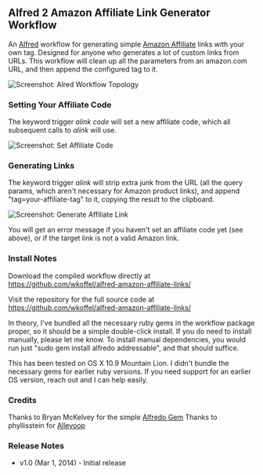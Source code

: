 ## Alfred 2 Amazon Affiliate Link Generator Workflow

An [Alfred](http://www.alfredapp.com/ "Alfred App") workflow for generating simple [Amazon Affiliate](http://affiliate-program.amazon.com) links with your own tag.  Designed for anyone who generates a lot of custom links from URLs.  This workflow will clean up all the parameters from an amazon.com URL, and then append the configured tag to it.

![Screenshot: Alred Workflow Topology](https://raw.github.com/wkoffel/alfred-amazon-affiliate-links/master/screenshots/workflow.png "Workflow Topology")


### Setting Your Affiliate Code

The keyword trigger *alink code <your-affiliate-tag>* will set a new affiliate code, which all subsequent calls to *alink* will use.

![Screenshot: Set Affiliate Code](https://raw.github.com/wkoffel/alfred-amazon-affiliate-links/master/screenshots/set-affiliate-code.png "Set Affiliate Code")


### Generating Links

The keyword trigger *alink <an-amazon-product-url>* will strip extra junk from the URL (all the query params, which aren't necessary for Amazon product links), and append "tag=your-affiliate-tag" to it, copying the result to the clipboard.

![Screenshot: Generate Affiliate Link](https://raw.github.com/wkoffel/alfred-amazon-affiliate-links/master/screenshots/generate-affiliate-link.png "Generate Affiliate Link")

You will get an error message if you haven't set an affiliate code yet (see above), or if the target link is not a valid Amazon link.

### Install Notes

Download the compiled workflow directly at https://github.com/wkoffel/alfred-amazon-affiliate-links/

Visit the repository for the full source code at https://github.com/wkoffel/alfred-amazon-affiliate-links/

In theory, I've bundled all the necessary ruby gems in the workflow package proper, so it should be a simple double-click install.  If you do need to install manually, please let me know.  To install manual dependencies, you would run just "sudo gem install alfredo addressable", and that should suffice.

This has been tested on OS X 10.9 Mountain Lion.  I didn't bundle the necessary gems for earlier ruby versions.  If you need support for an earlier OS version, reach out and I can help easily.

### Credits

Thanks to Bryan McKelvey for the simple [Alfredo Gem](https://github.com/brymck/alfredo "Alfredo Ruby Gem")
Thanks to phyllisstein for [Alleyoop](http://www.alfredforum.com/topic/1582-alleyoop-update-alfred-workflows/ "Alleyoop Workflow Updater")

### Release Notes

* v1.0 (Mar 1, 2014) - Initial release

